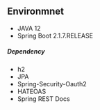 ## Environmnet
* JAVA 12
* Spring Boot 2.1.7.RELEASE
##### Dependency
* h2
* JPA
* Spring-Security-Oauth2
* HATEOAS
* Spring REST Docs

